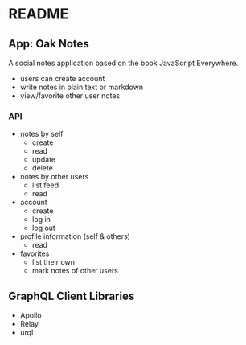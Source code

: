 # README

## App: Oak Notes
A social notes application based on the book JavaScript Everywhere.
- users can create account
- write notes in plain text or markdown
- view/favorite other user notes

### API
- notes by self
  - create
  - read
  - update
  - delete
- notes by other users
  - list feed
  - read
- account
  - create
  - log in
  - log out
- profile information (self & others)
  - read
- favorites
  - list their own
  - mark notes of other users

## GraphQL Client Libraries

- Apollo
- Relay
- urql